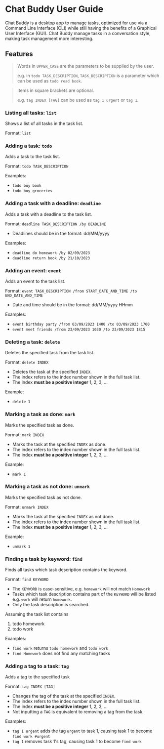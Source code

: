 # Chat Buddy User Guide

Chat Buddy is a desktop app to manage tasks, optimized for use via a Command Line Interface (CLI) while still having 
the benefits of a Graphical User Interface (GUI). Chat Buddy manage tasks in a conversation style, making task 
management more interesting. 

## Features 

> Words in `UPPER_CASE` are the parameters to be supplied by the user.
>
> e.g. in `todo TASK_DESCRIPTION`, `TASK_DESCRIPTION` is a parameter which can be used as `todo read book`.

> Items in square brackets are optional.
> 
> e.g. `tag INDEX [TAG]` can be used as `tag 1 urgent` or `tag 1`.

### Listing all tasks: `list`

Shows a list of all tasks in the task list.

Format: `list`

### Adding a task: `todo`

Adds a task to the task list.

Format: `todo TASK_DESCRIPTION`

Examples:
- `todo buy book`
- `todo buy groceries`

### Adding a task with a deadline: `deadline`

Adds a task with a deadline to the task list.

Format: `deadline TASK_DESCRIPTION /by DEADLINE`
- Deadlines should be in the format: dd/MM/yyyy

Examples:
- `deadline do homework /by 02/09/2023`
- `deadline return book /by 21/10/2023`

### Adding an event: `event`

Adds an event to the task list.

Format: `event TASK_DESCRIPTION /from START_DATE_AND_TIME /to END_DATE_AND_TIME`
- Date and time should be in the format: dd/MM/yyyy HHmm

Examples:
- `event birthday party /from 03/09/2023 1400 /to 03/09/2023 1700`
- `event meet friends /from 23/09/2023 1030 /to 23/09/2023 1815`

### Deleting a task: `delete`

Deletes the specified task from the task list.

Format: `delete INDEX`
- Deletes the task at the specified `INDEX`.
- The index refers to the index number shown in the full task list.
- The index **must be a positive integer** 1, 2, 3, ...

Example:
- `delete 1`

### Marking a task as done: `mark`

Marks the specified task as done.

Format: `mark INDEX`
- Marks the task at the specified `INDEX` as done.
- The index refers to the index number shown in the full task list.
- The index **must be a positive integer** 1, 2, 3, ...

Example:
- `mark 1`

### Marking a task as not done: `unmark`

Marks the specified task as not done.

Format: `unmark INDEX`
- Marks the task at the specified `INDEX` as not done.
- The index refers to the index number shown in the full task list.
- The index **must be a positive integer** 1, 2, 3, ...

Example:
- `unmark 1`

### Finding a task by keyword: `find`

Finds all tasks which task description contains the keyword.

Format: `find KEYWORD`
- The `KEYWORD` is case-sensitive, e.g. `homework` will not match `Homework`
- Tasks which task description contains part of the `KEYWORD` will be listed e.g. `work` will return `homework`.
- Only the task description is searched.

Assuming the task list contains
1. todo homework
1. todo work

Examples:
- `find work` returns `todo homework` and `todo work`
- `find Homework` does not find any matching tasks

### Adding a tag to a task: `tag`

Adds a tag to the specified task

Format: `tag INDEX [TAG]`
- Changes the tag of the task at the specified `INDEX`.
- The index refers to the index number shown in the full task list.
- The index **must be a positive integer** 1, 2, 3, ...
- Not inputting a `TAG` is equivalent to removing a tag from the task.

Examples:
- `tag 1 urgent` adds the tag `urgent` to task 1, causing task 1 to become `find work #urgent`
- `tag 1` removes task 1's tag, causing task 1 to become `find work`

